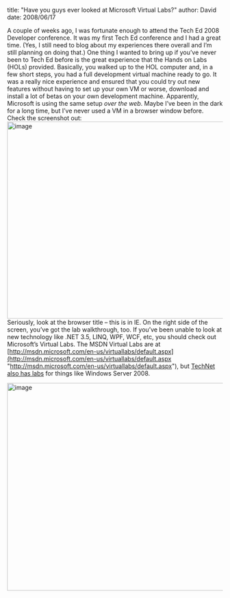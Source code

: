 
title: "Have you guys ever looked at Microsoft Virtual Labs?"
author: David
date: 2008/06/17

A couple of weeks ago, I was fortunate enough to attend the Tech Ed 2008 Developer conference. It was my first Tech Ed conference and I had a great time. (Yes, I still need to blog about my experiences there overall and I’m still planning on doing that.) One thing I wanted to bring up if you’ve never been to Tech Ed before is the great experience that the Hands on Labs (HOLs) provided. Basically, you walked up to the HOL computer and, in a few short steps, you had a full development virtual machine ready to go. It was a really nice experience and ensured that you could try out new features without having to set up your own VM or worse, download and install a lot of betas on your own development machine. 
Apparently, Microsoft is using the same setup <em>over the web</em>. Maybe I’ve been in the dark for a long time, but I’ve never used a VM in a browser window before. Check the screenshot out: 
[<img title="image" style="border-right: 0px; border-top: 0px; border-left: 0px; border-bottom: 0px" height="459" alt="image" src="http://www.mohundro.com/blog/content/binary/WindowsLiveWriter/HaveyouguyseverlookedatMicrosoftVirtualL_70DA/image_thumb_1.png" width="644" border="0">](http://www.mohundro.com/blog/content/binary/WindowsLiveWriter/HaveyouguyseverlookedatMicrosoftVirtualL_70DA/image_4.png)  
Seriously, look at the browser title – this is in IE. On the right side of the screen, you’ve got the lab walkthrough, too. If you’ve been unable to look at new technology like .NET 3.5, LINQ, WPF, WCF, etc, you should check out Microsoft’s Virtual Labs. The MSDN Virtual Labs are at [http://msdn.microsoft.com/en-us/virtuallabs/default.aspx](http://msdn.microsoft.com/en-us/virtuallabs/default.aspx "http://msdn.microsoft.com/en-us/virtuallabs/default.aspx"), but [TechNet also has labs](http://technet.microsoft.com/en-us/bb467605.aspx) for things like Windows Server 2008. 
 
 
 
 
 
 
 
 
 
 
 
 
 
 
 
 
 
 
 
[<img title="image" style="border-right: 0px; border-top: 0px; border-left: 0px; border-bottom: 0px" height="484" alt="image" src="http://www.mohundro.com/blog/content/binary/WindowsLiveWriter/HaveyouguyseverlookedatMicrosoftVirtualL_70DA/image_thumb_3.png" width="595" border="0">](http://www.mohundro.com/blog/content/binary/WindowsLiveWriter/HaveyouguyseverlookedatMicrosoftVirtualL_70DA/image_8.png)
